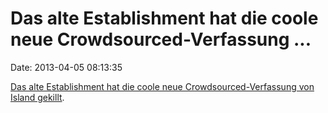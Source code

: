 Das alte Establishment hat die coole neue Crowdsourced-Verfassung \...
======================================================================

Date: 2013-04-05 08:13:35

[Das alte Establishment hat die coole neue Crowdsourced-Verfassung von
Island
gekillt](http://www.verfassungsblog.de/de/putsch-icelands-crowd-sourced-constitution-killed-by-parliament/).
